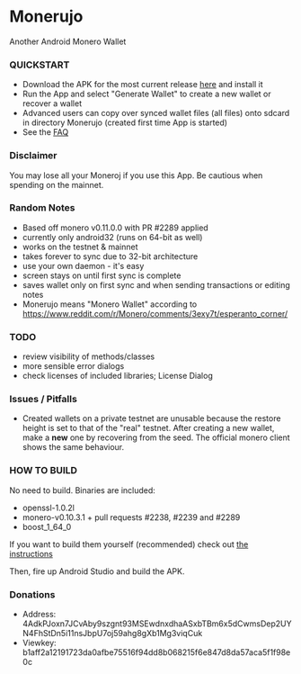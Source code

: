 # Monerujo
Another Android Monero Wallet

### QUICKSTART
- Download the APK for the most current release [here](https://github.com/m2049r/xmrwallet/releases) and install it
- Run the App and select "Generate Wallet" to create a new wallet or recover a wallet
- Advanced users can copy over synced wallet files (all files) onto sdcard in directory Monerujo (created first time App is started)
- See the [FAQ](doc/FAQ.md)

### Disclaimer
You may lose all your Moneroj if you use this App. Be cautious when spending on the mainnet.

### Random Notes
- Based off monero v0.11.0.0 with PR #2289 applied
- currently only android32 (runs on 64-bit as well)
- works on the testnet & mainnet
- takes forever to sync due to 32-bit architecture
- use your own daemon - it's easy
- screen stays on until first sync is complete
- saves wallet only on first sync and when sending transactions or editing notes
- Monerujo means "Monero Wallet" according to https://www.reddit.com/r/Monero/comments/3exy7t/esperanto_corner/

### TODO
- review visibility of methods/classes
- more sensible error dialogs
- check licenses of included libraries; License Dialog

### Issues / Pitfalls
- Created wallets on a private testnet are unusable because the restore height is set to that
of the "real" testnet.  After creating a new wallet, make a **new** one by recovering from the seed.
The official monero client shows the same behaviour.

### HOW TO BUILD
No need to build. Binaries are included:

- openssl-1.0.2l
- monero-v0.10.3.1 + pull requests #2238, #2239 and #2289
- boost_1_64_0

If you want to build them yourself (recommended) check out [the instructions](doc/BUILDING-external-libs.md)

Then, fire up Android Studio and build the APK.

### Donations
- Address: 4AdkPJoxn7JCvAby9szgnt93MSEwdnxdhaASxbTBm6x5dCwmsDep2UYN4FhStDn5i11nsJbpU7oj59ahg8gXb1Mg3viqCuk
- Viewkey: b1aff2a12191723da0afbe75516f94dd8b068215f6e847d8da57aca5f1f98e0c
